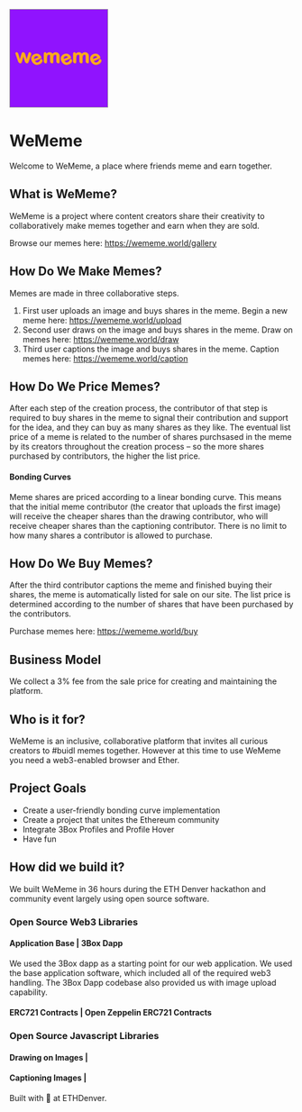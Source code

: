
![WeMeme Logo](/wememelogo.png)
      

# WeMeme
Welcome to WeMeme, a place where friends meme and earn together.

## What is WeMeme?
WeMeme is a project where content creators share their creativity to collaboratively make memes together and earn when they are sold.

Browse our memes here: https://wememe.world/gallery

## How Do We Make Memes?
Memes are made in three collaborative steps.
1. First user uploads an image and buys shares in the meme. Begin a new meme here: https://wememe.world/upload
2. Second user draws on the image and buys shares in the meme. Draw on memes here: https://wememe.world/draw
3. Third user captions the image and buys shares in the meme. Caption memes here: https://wememe.world/caption

## How Do We Price Memes?
After each step of the creation process, the contributor of that step is required to buy shares in the meme to signal their contribution and support for the idea, and they can buy as many shares as they like. The eventual list price of a meme is related to the number of shares purchsased in the meme by its creators throughout the creation process – so the more shares purchased by contributors, the higher the list price.

#### Bonding Curves
Meme shares are priced according to a linear bonding curve. This means that the initial meme contributor (the creator that uploads the first image) will receive the cheaper shares than the drawing contributor, who will receive cheaper shares than the captioning contributor. There is no limit to how many shares a contributor is allowed to purchase.

## How Do We Buy Memes?
After the third contributor captions the meme and finished buying their shares, the meme is automatically listed for sale on our site. The list price is determined according to the number of shares that have been purchased by the contributors.

Purchase memes here: https://wememe.world/buy

## Business Model
We collect a 3% fee from the sale price for creating and maintaining the platform.

## Who is it for?
WeMeme is an inclusive, collaborative platform that invites all curious creators to #buidl memes together. However at this time to use WeMeme you need a web3-enabled browser and Ether.

## Project Goals
* Create a user-friendly bonding curve implementation
* Create a project that unites the Ethereum community
* Integrate 3Box Profiles and Profile Hover
* Have fun

## How did we build it?
We built WeMeme in 36 hours during the ETH Denver hackathon and community event largely using open source software.


### Open Source Web3 Libraries

#### Application Base | 3Box Dapp
We used the 3Box dapp as a starting point for our web application. We used the base application software, which included all of the required web3 handling. The 3Box Dapp codebase also provided us with image upload capability.

#### ERC721 Contracts | Open Zeppelin ERC721 Contracts


### Open Source Javascript Libraries

#### Drawing on Images | 

#### Captioning Images | 



Built with 💖 at ETHDenver.

